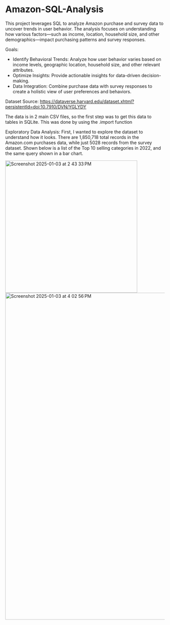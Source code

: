 # Amazon-SQL-Analysis

This project leverages SQL to analyze Amazon purchase and survey data to uncover trends in user behavior. The analysis focuses on understanding how various factors—such as income, location, household size, and other demographics—impact purchasing patterns and survey responses.

Goals:
- Identify Behavioral Trends: Analyze how user behavior varies based on income levels, geographic location, household size, and other relevant attributes.
- Optimize Insights: Provide actionable insights for data-driven decision-making.
- Data Integration: Combine purchase data with survey responses to create a holistic view of user preferences and behaviors.


Dataset Source: https://dataverse.harvard.edu/dataset.xhtml?persistentId=doi:10.7910/DVN/YGLYDY

The data is in 2 main CSV files, so the first step was to get this data to tables in SQLite. This was done by using the .import function

Exploratory Data Analysis: 
First, I wanted to explore the dataset to understand how it looks. There are 1,850,718 total records in the Amazon.com purchases data, while just 5028 records from the survey dataset. 
Shown below is a list of the Top 10 selling categories in 2022, and the same query shown in a bar chart. 

<img width="417" alt="Screenshot 2025-01-03 at 2 43 33 PM" src="https://github.com/user-attachments/assets/0b5468ea-d50b-49a3-bb79-c6f97e905d9c" />
<img width="1031" alt="Screenshot 2025-01-03 at 4 02 56 PM" src="https://github.com/user-attachments/assets/14a7a71d-5649-431b-b6c5-e82a532839c3" />
